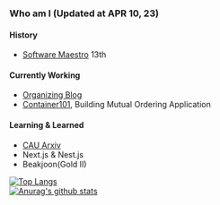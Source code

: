 ### Who am I (Updated at APR 10, 23)

#### History

- [Software Maestro](https://www.swmaestro.org/sw/main/main.do) 13th

#### Currently Working

- [Organizing Blog](https://woodi97.github.io)
- [Container101](https://github.com/container-101), Building Mutual Ordering Application

#### Learning & Learned

- [CAU Arxiv](https://github.com/CauArchive)
- Next.js & Nest.js
- Beakjoon(Gold II)

[![Top Langs](https://github-readme-stats.vercel.app/api/top-langs/?username=woodi97&layout=compact)](https://github.com/anuraghazra/github-readme-stats)</br>
[![Anurag's github stats](https://github-readme-stats.vercel.app/api?username=woodi97)](https://github.com/anuraghazra/github-readme-stats)

